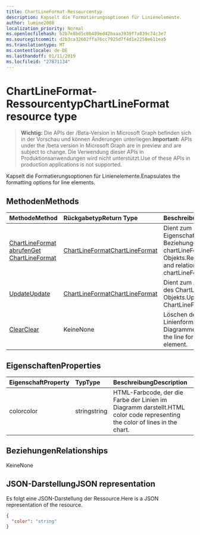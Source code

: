 ```yaml
---
title: ChartLineFormat-Ressourcentyp
description: Kapselt die Formatierungsoptionen für Linienelemente.
author: lumine2008
localization_priority: Normal
ms.openlocfilehash: b2b7e8bd5c0b489ed42baaa3939f7a839c74c3e7
ms.sourcegitcommit: d2b3ca32602ffa76cc7925d7f4d1e2258e611ea5
ms.translationtype: MT
ms.contentlocale: de-DE
ms.lasthandoff: 01/11/2019
ms.locfileid: "27871134"
---
```

# <a name="chartlineformat-resource-type"></a><span data-ttu-id="78e90-103">ChartLineFormat-Ressourcentyp</span><span class="sxs-lookup"><span data-stu-id="78e90-103">ChartLineFormat resource type</span></span>

> <span data-ttu-id="78e90-104">**Wichtig:** Die APIs der /Beta-Version in Microsoft Graph befinden sich in der Vorschau und können Änderungen unterliegen.</span><span class="sxs-lookup"><span data-stu-id="78e90-104">**Important:** APIs under the /beta version in Microsoft Graph are in preview and are subject to change.</span></span> <span data-ttu-id="78e90-105">Die Verwendung dieser APIs in Produktionsanwendungen wird nicht unterstützt.</span><span class="sxs-lookup"><span data-stu-id="78e90-105">Use of these APIs in production applications is not supported.</span></span>

<span data-ttu-id="78e90-106">Kapselt die Formatierungsoptionen für Linienelemente.</span><span class="sxs-lookup"><span data-stu-id="78e90-106">Enapsulates the formatting options for line elements.</span></span>


## <a name="methods"></a><span data-ttu-id="78e90-107">Methoden</span><span class="sxs-lookup"><span data-stu-id="78e90-107">Methods</span></span>

| <span data-ttu-id="78e90-108">Methode</span><span class="sxs-lookup"><span data-stu-id="78e90-108">Method</span></span>           | <span data-ttu-id="78e90-109">Rückgabetyp</span><span class="sxs-lookup"><span data-stu-id="78e90-109">Return Type</span></span>    |<span data-ttu-id="78e90-110">Beschreibung</span><span class="sxs-lookup"><span data-stu-id="78e90-110">Description</span></span>|
|:---------------|:--------|:----------|
|[<span data-ttu-id="78e90-111">ChartLineFormat abrufen</span><span class="sxs-lookup"><span data-stu-id="78e90-111">Get ChartLineFormat</span></span>](../api/chartlineformat-get.md) | [<span data-ttu-id="78e90-112">ChartLineFormat</span><span class="sxs-lookup"><span data-stu-id="78e90-112">ChartLineFormat</span></span>](chartlineformat.md) |<span data-ttu-id="78e90-113">Dient zum Lesen der Eigenschaften und Beziehungen eines chartLineFormat-Objekts.</span><span class="sxs-lookup"><span data-stu-id="78e90-113">Read properties and relationships of chartLineFormat object.</span></span>|
|[<span data-ttu-id="78e90-114">Update</span><span class="sxs-lookup"><span data-stu-id="78e90-114">Update</span></span>](../api/chartlineformat-update.md) | [<span data-ttu-id="78e90-115">ChartLineFormat</span><span class="sxs-lookup"><span data-stu-id="78e90-115">ChartLineFormat</span></span>](chartlineformat.md) |<span data-ttu-id="78e90-116">Dient zum Aktualisieren des ChartLineFormat-Objekts.</span><span class="sxs-lookup"><span data-stu-id="78e90-116">Update ChartLineFormat object.</span></span> |
|[<span data-ttu-id="78e90-117">Clear</span><span class="sxs-lookup"><span data-stu-id="78e90-117">Clear</span></span>](../api/chartlineformat-clear.md)|<span data-ttu-id="78e90-118">Keine</span><span class="sxs-lookup"><span data-stu-id="78e90-118">None</span></span>|<span data-ttu-id="78e90-119">Löschen der Linienformatierung eines Diagrammelements.</span><span class="sxs-lookup"><span data-stu-id="78e90-119">Clear the line format of a chart element.</span></span>|

## <a name="properties"></a><span data-ttu-id="78e90-120">Eigenschaften</span><span class="sxs-lookup"><span data-stu-id="78e90-120">Properties</span></span>
| <span data-ttu-id="78e90-121">Eigenschaft</span><span class="sxs-lookup"><span data-stu-id="78e90-121">Property</span></span>     | <span data-ttu-id="78e90-122">Typ</span><span class="sxs-lookup"><span data-stu-id="78e90-122">Type</span></span>   |<span data-ttu-id="78e90-123">Beschreibung</span><span class="sxs-lookup"><span data-stu-id="78e90-123">Description</span></span>|
|:---------------|:--------|:----------|
|<span data-ttu-id="78e90-124">color</span><span class="sxs-lookup"><span data-stu-id="78e90-124">color</span></span>|<span data-ttu-id="78e90-125">string</span><span class="sxs-lookup"><span data-stu-id="78e90-125">string</span></span>|<span data-ttu-id="78e90-126">HTML-Farbcode, der die Farbe der Linien im Diagramm darstellt.</span><span class="sxs-lookup"><span data-stu-id="78e90-126">HTML color code representing the color of lines in the chart.</span></span>|

## <a name="relationships"></a><span data-ttu-id="78e90-127">Beziehungen</span><span class="sxs-lookup"><span data-stu-id="78e90-127">Relationships</span></span>
<span data-ttu-id="78e90-128">Keine</span><span class="sxs-lookup"><span data-stu-id="78e90-128">None</span></span>


## <a name="json-representation"></a><span data-ttu-id="78e90-129">JSON-Darstellung</span><span class="sxs-lookup"><span data-stu-id="78e90-129">JSON representation</span></span>

<span data-ttu-id="78e90-130">Es folgt eine JSON-Darstellung der Ressource.</span><span class="sxs-lookup"><span data-stu-id="78e90-130">Here is a JSON representation of the resource.</span></span>

<!-- {
  "blockType": "resource",
  "optionalProperties": [

  ],
  "@odata.type": "microsoft.graph.chartLineFormat"
}-->

```json
{
  "color": "string"
}

```

<!-- uuid: 8fcb5dbc-d5aa-4681-8e31-b001d5168d79
2015-10-25 14:57:30 UTC -->
<!-- {
  "type": "#page.annotation",
  "description": "ChartLineFormat resource",
  "keywords": "",
  "section": "documentation",
  "tocPath": ""
}-->
